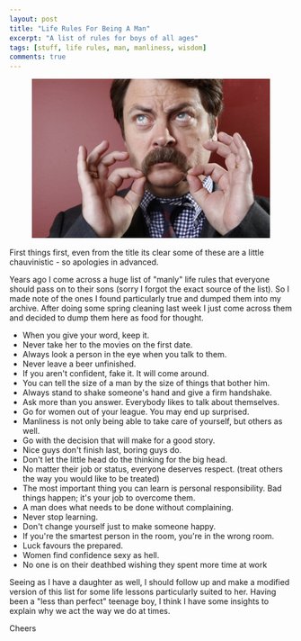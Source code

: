 ```yaml
---
layout: post
title: "Life Rules For Being A Man"
excerpt: "A list of rules for boys of all ages"
tags: [stuff, life rules, man, manliness, wisdom]
comments: true 
---
```

<figure>
    <img src="/images/posts/2016/manliness.jpg">
</figure>

First things first, even from the title its clear some of these are a little chauvinistic - so apologies in advanced.

Years ago I come across a huge list of "manly" life rules that everyone should pass on to their sons (sorry I forgot the exact source of the list). So I made note of the ones I found particularly true and dumped them into my archive. After doing some spring cleaning last week I just come across them and decided to dump them here as food for thought. 

* When you give your word, keep it.
* Never take her to the movies on the first date.
* Always look a person in the eye when you talk to them.
* Never leave a beer unfinished.
* If you aren't confident, fake it. It will come around.
* You can tell the size of a man by the size of things that bother him.
* Always stand to shake someone's hand and give a firm handshake.
* Ask more than you answer. Everybody likes to talk about themselves.
* Go for women out of your league. You may end up surprised.
* Manliness is not only being able to take care of yourself, but others as well.
* Go with the decision that will make for a good story.
* Nice guys don't finish last, boring guys do.
* Don't let the little head do the thinking for the big head.
* No matter their job or status, everyone deserves respect. (treat others the way you would like to be treated)
* The most important thing you can learn is personal responsibility. Bad things happen; it's your job to overcome them.
* A man does what needs to be done without complaining.
* Never stop learning.
* Don't change yourself just to make someone happy.
* If you're the smartest person in the room, you're in the wrong room.
* Luck favours the prepared.
* Women find confidence sexy as hell.
* No one is on their deathbed wishing they spent more time at work

Seeing as I have a daughter as well, I should follow up and make a modified version of this list for some life lessons particularly suited to her. Having been a "less than perfect" teenage boy, I think I have some insights to explain why we act the way we do at times.

Cheers
